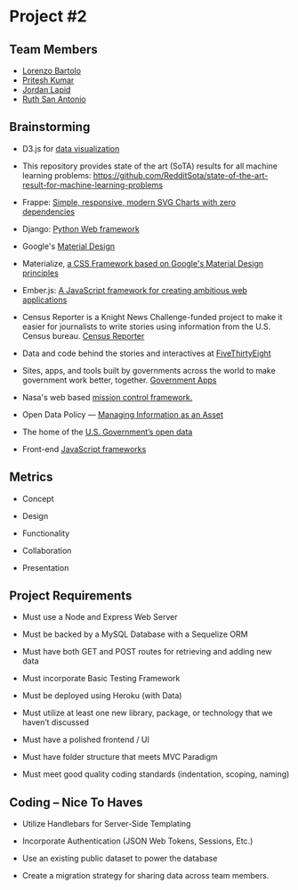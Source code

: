 # Project #2

## Team Members

- [Lorenzo Bartolo](<https://github.com/Bigg-Iron>)
- [Pritesh Kumar](<https://github.com/priteshkumar>)
- [Jordan Lapid](<https://github.com/jordanlapid>)
- [Ruth San Antonio](<https://github.com/rsantonio>)

## Brainstorming

- D3.js for [data visualization](<https://d3js.org/>)

- This repository provides state of the art (SoTA) results for all machine learning problems: <https://github.com/RedditSota/state-of-the-art-result-for-machine-learning-problems>

- Frappe: [Simple, responsive, modern SVG Charts with zero dependencies](<https://github.com/frappe/charts>)

- Django: [Python Web framework](<https://github.com/django/django>)

- Google's [Material Design](<https://material.io/guidelines/#>)

- Materialize, [a CSS Framework based on Google's Material Design principles](<http://materializecss.com/>)

- Ember.js: [A JavaScript framework for creating ambitious web applications](<https://www.emberjs.com/>)

- Census Reporter is a Knight News Challenge-funded project to make it easier for journalists to write stories using information from the U.S. Census bureau. [Census Reporter](<https://github.com/censusreporter/censusreporter>)

- Data and code behind the stories and interactives at [FiveThirtyEight](<https://github.com/fivethirtyeight/data>)

- Sites, apps, and tools built by governments across the world to make government work better, together. [Government Apps](<https://github.com/collections/government>)

- Nasa's web based [mission control framework.](<https://nasa.github.io/openmct/>)

- Open Data Policy — [Managing Information as an Asset](<https://github.com/project-open-data/project-open-data.github.io>)

- The home of the [U.S. Government’s open data](<https://www.data.gov/>)

- Front-end [JavaScript frameworks](<https://github.com/collections/front-end-javascript-frameworks>)

## Metrics

- Concept

- Design

- Functionality

- Collaboration

- Presentation

## Project Requirements

- Must use a Node and Express Web Server

- Must be backed by a MySQL Database with a Sequelize ORM

- Must have both GET and POST routes for retrieving and adding new data

- Must incorporate Basic Testing Framework

- Must be deployed using Heroku (with Data)

- Must utilize at least one new library, package, or technology that we haven’t discussed

- Must have a polished frontend / UI

- Must have folder structure that meets MVC Paradigm

- Must meet good quality coding standards (indentation, scoping, naming)

## Coding – Nice To Haves

- Utilize Handlebars for Server-Side Templating

- Incorporate Authentication (JSON Web Tokens, Sessions, Etc.)

- Use an existing public dataset to power the database

- Create a migration strategy for sharing data across team members.